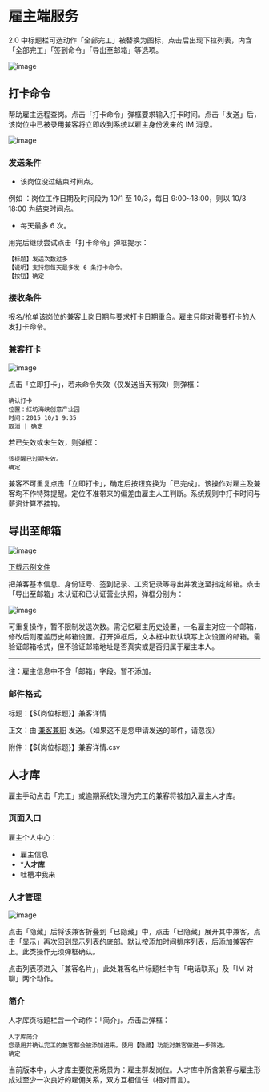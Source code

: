 # 雇主端服务

2.0 中标题栏可选动作「全部完工」被替换为图标，点击后出现下拉列表，内含「全部完工」「签到命令」「导出至邮箱」等选项。

![image](img/checkin-order.png)

## 打卡命令
帮助雇主远程查岗。点击「打卡命令」弹框要求输入打卡时间。点击「发送」后，该岗位中已被录用兼客将立即收到系统以雇主身份发来的 IM 消息。

![image](img/打卡命令@2x.png)

### 发送条件
- 该岗位没过结束时间点。

例如
：岗位工作日期及时间段为 10/1 至 10/3，每日 9:00~18:00，则以 10/3 18:00 为结束时间点。

- 每天最多 6 次。

用完后继续尝试点击「打卡命令」弹框提示：

```
【标题】发送次数过多
【说明】支持您每天最多发 6 条打卡命令。
【按钮】确定
```

### 接收条件
报名/抢单该岗位的兼客上岗日期与要求打卡日期重合。雇主只能对需要打卡的人发打卡命令。

### 兼客打卡
![image](img/checkin.png)

点击「立即打卡」，若未命令失效（仅发送当天有效）则弹框：

```
确认打卡
位置：红坊海峡创意产业园
时间：2015 10/1 9:35
取消 | 确定
```

若已失效或未生效，则弹框：

```
该提醒已过期失效。
确定
```

兼客不可重复点击「立即打卡」，确定后按钮变换为「已完成」。该操作对雇主及兼客均不作特殊提醒。定位不准带来的偏差由雇主人工判断。系统规则中打卡时间与薪资计算不挂钩。

## 导出至邮箱
![image](img/excel.png)

[下载示例文件](https://attachments.tower.im/tower/255aa3215c20447bb852305c4cbf8329?download=true&filename=%E3%80%908090+%E6%97%B6%E5%B0%9A%E5%B9%BF%E5%9C%BA%E5%8F%91%E5%8D%95%E3%80%91%E5%85%BC%E5%AE%A2%E8%AF%A6%E6%83%85.xlsx)

把兼客基本信息、身份证号、签到记录、工资记录等导出并发送至指定邮箱。点击「导出至邮箱」未认证和已认证营业执照，弹框分别为：

![image](img/邮箱@2x.png)

可重复操作，暂不限制发送次数。需记忆雇主历史设置，一名雇主对应一个邮箱，修改后则覆盖历史邮箱设置。打开弹框后，文本框中默认填写上次设置的邮箱。需验证邮箱格式，但不验证邮箱地址是否真实或是否归属于雇主本人。

--------------------
注：雇主信息中不含「邮箱」字段。暂不添加。

### 邮件格式
标题：【${岗位标题}】兼客详情

正文：由 [兼客兼职](http://jianke.cc) 发送。（如果这不是您申请发送的邮件，请忽视）

附件：【${岗位标题}】兼客详情.csv

## 人才库
雇主手动点击「完工」或逾期系统处理为完工的兼客将被加入雇主人才库。

### 页面入口
雇主个人中心：

- 雇主信息
- ***人才库**
- 吐槽冲我来

### 人才管理
![image](img/talent-pool.png)

点击「隐藏」后将该兼客折叠到「已隐藏」中，点击「已隐藏」展开其中兼客，点击「显示」再次回到显示列表的底部。默认按添加时间排序列表，后添加兼客在上。此类操作无须弹框确认。

点击列表项进入「兼客名片」，此处兼客名片标题栏中有「电话联系」及「IM 对聊」两个动作。

### 简介
人才库页标题栏含一个动作：「简介」。点击后弹框：

```
人才库简介
您录用并确认完工的兼客都会被添加进来。使用【隐藏】功能对兼客做进一步筛选。
确定
```

当前版本中，人才库主要使用场景为：雇主群发岗位。人才库中所含兼客与雇主形成过至少一次良好的雇佣关系，双方互相信任（相对而言）。
